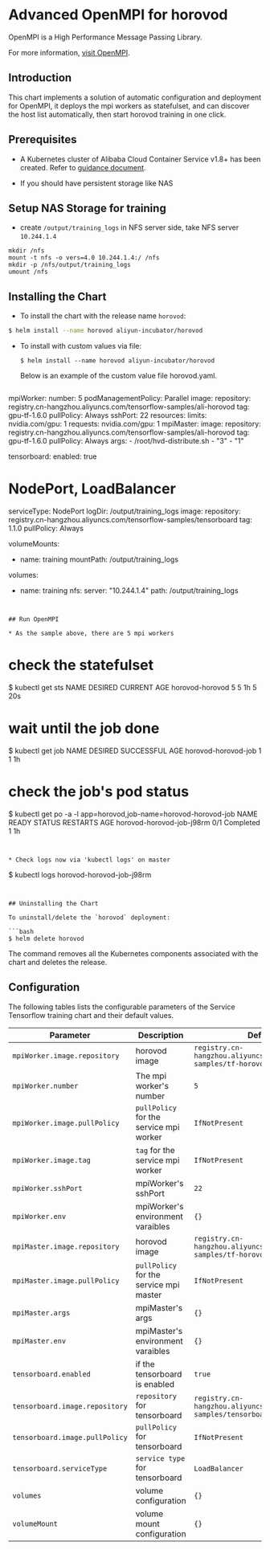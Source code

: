 # Advanced OpenMPI for horovod

OpenMPI is a High Performance Message Passing Library.

For more information,
[visit OpenMPI](https://www.open-mpi.org/).

## Introduction

This chart implements a solution of automatic configuration and deployment for OpenMPI, it deploys the mpi workers as statefulset, and can discover the host list automatically, then start horovod training in one click.

## Prerequisites

- A Kubernetes cluster of Alibaba Cloud Container Service v1.8+ has been created. Refer to [guidance document](https://www.alibabacloud.com/help/doc-detail/53752.html).

- If you should have persistent storage like NAS


## Setup NAS Storage for training

* create `/output/training_logs` in NFS server side, take NFS server `10.244.1.4` 

```
mkdir /nfs
mount -t nfs -o vers=4.0 10.244.1.4:/ /nfs
mkdir -p /nfs/output/training_logs
umount /nfs
```

## Installing the Chart

* To install the chart with the release name `horovod`:

```bash
$ helm install --name horovod aliyun-incubator/horovod
```

* To install with custom values via file:


  ```
  $ helm install --name horovod aliyun-incubator/horovod
  ```
  
  Below is an example of the custom value file horovod.yaml.
  
  ```
mpiWorker:
  number: 5
  podManagementPolicy: Parallel
  image:
    repository: registry.cn-hangzhou.aliyuncs.com/tensorflow-samples/ali-horovod
    tag: gpu-tf-1.6.0
    pullPolicy: Always
  sshPort: 22
  resources:
    limits:
      nvidia.com/gpu: 1
    requests:
      nvidia.com/gpu: 1
mpiMaster:
  image:
    repository: registry.cn-hangzhou.aliyuncs.com/tensorflow-samples/ali-horovod
    tag: gpu-tf-1.6.0
    pullPolicy: Always
  args:
    - /root/hvd-distribute.sh
    - "3"
    - "1"

tensorboard:
  enabled: true
  # NodePort, LoadBalancer
  serviceType: NodePort
  logDir: /output/training_logs
  image:
    repository: registry.cn-hangzhou.aliyuncs.com/tensorflow-samples/tensorboard
    tag: 1.1.0
    pullPolicy: Always

volumeMounts:
   - name: training
     mountPath: /output/training_logs

volumes:
   - name: training
     nfs:
      server: "10.244.1.4"
      path: /output/training_logs

```


## Run OpenMPI

* As the sample above, there are 5 mpi workers

```
# check the statefulset
$ kubectl get sts
NAME                           DESIRED   CURRENT   AGE
horovod-horovod   5         5         1h      5         20s
# wait until the  job done
$ kubectl get job
NAME                               DESIRED   SUCCESSFUL   AGE
horovod-horovod-job   1         1            1h
# check the job's pod status
$ kubectl get po -a -l app=horovod,job-name=horovod-horovod-job
NAME                                     READY     STATUS      RESTARTS   AGE
horovod-horovod-job-j98rm   0/1       Completed   1          1h

```


* Check logs now via 'kubectl logs' on master

```
$ kubectl logs horovod-horovod-job-j98rm 
```


## Uninstalling the Chart

To uninstall/delete the `horovod` deployment:

```bash
$ helm delete horovod
```

The command removes all the Kubernetes components associated with the chart and
deletes the release.

## Configuration

The following tables lists the configurable parameters of the Service Tensorflow training
chart and their default values.

| Parameter | Description | Default |
|-----------|-------------|---------|
| `mpiWorker.image.repository` | horovod image | `registry.cn-hangzhou.aliyuncs.com/tensorflow-samples/tf-horovod-k8s` |
| `mpiWorker.number`|  The mpi worker's number | `5` |
| `mpiWorker.image.pullPolicy` | `pullPolicy` for the service mpi worker | `IfNotPresent` |
| `mpiWorker.image.tag` | `tag` for the service mpi worker | `IfNotPresent` |
| `mpiWorker.sshPort` | mpiWorker's sshPort | `22` |
| `mpiWorker.env` | mpiWorker's environment varaibles | `{}` |
| `mpiMaster.image.repository` | horovod image | `registry.cn-hangzhou.aliyuncs.com/tensorflow-samples/tf-horovod-k8s` |
| `mpiMaster.image.pullPolicy` | `pullPolicy` for the service mpi master | `IfNotPresent` |
| `mpiMaster.args` | mpiMaster's args | `{}` |
| `mpiMaster.env` | mpiMaster's environment varaibles | `{}` |
| `tensorboard.enabled` | if the tensorboard is enabled | `true` |
| `tensorboard.image.repository` | `repository` for tensorboard | `registry.cn-hangzhou.aliyuncs.com/tensorflow-samples/tensorboard` |
| `tensorboard.image.pullPolicy` | `pullPolicy` for tensorboard | `IfNotPresent` |
| `tensorboard.serviceType` | `service type` for tensorboard | `LoadBalancer` |
| `volumes`| volume configuration | `{}` |
| `volumeMount`| volume mount configuration | `{}` |




